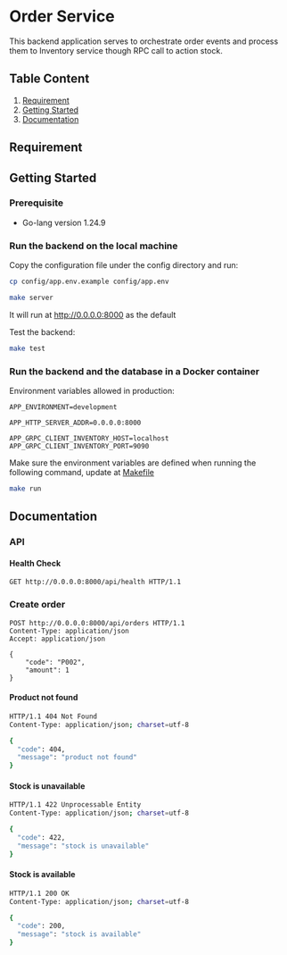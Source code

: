 # Order Service

This backend application serves to orchestrate order events and process them to Inventory service though RPC call to action stock.

## Table Content

1. [Requirement](#requirement)
2. [Getting Started](#getting-started)
3. [Documentation](#documentation)

## Requirement

<!-- ### Functional

### Non Functional -->

## Getting Started

### Prerequisite

- Go-lang version 1.24.9

### Run the backend on the local machine

Copy the configuration file under the config directory and run:

```bash
cp config/app.env.example config/app.env
```

```bash
make server
```

It will run at <http://0.0.0.0:8000> as the default

Test the backend:

```bash
make test
```

### Run the backend and the database in a Docker container

Environment variables allowed in production:

```shell
APP_ENVIRONMENT=development

APP_HTTP_SERVER_ADDR=0.0.0.0:8000

APP_GRPC_CLIENT_INVENTORY_HOST=localhost
APP_GRPC_CLIENT_INVENTORY_PORT=9090
```

Make sure the environment variables are defined when running the following command, update at [Makefile](./Makefile)

```bash
make run
```

## Documentation

<!-- ### Data Model -->

### API

#### Health Check

```http
GET http://0.0.0.0:8000/api/health HTTP/1.1
```

### Create order

```http
POST http://0.0.0.0:8000/api/orders HTTP/1.1
Content-Type: application/json
Accept: application/json

{
    "code": "P002",
    "amount": 1
}
```

#### Product not found

```bash
HTTP/1.1 404 Not Found
Content-Type: application/json; charset=utf-8

{
  "code": 404,
  "message": "product not found"
}
```

#### Stock is unavailable

```bash
HTTP/1.1 422 Unprocessable Entity
Content-Type: application/json; charset=utf-8

{
  "code": 422,
  "message": "stock is unavailable"
}
```

#### Stock is available

```bash
HTTP/1.1 200 OK
Content-Type: application/json; charset=utf-8

{
  "code": 200,
  "message": "stock is available"
}
```

